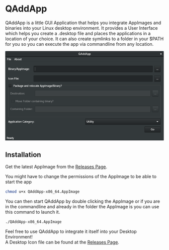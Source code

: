 # QAddApp

QAddApp is a little GUI Application that helps you integrate AppImages and binaries
into your Linux desktop environment. It provides a User Interface which helps you 
create a .desktop file and places the applications in a location of your choice.
It can also create symlinks to a folder in your $PATH for you so you can execute
the app via commandline from any location.

![QAddApp GUI Screenshot](resources/qaddapp_gui_screenshot.png?raw=true)

## Installation
Get the latest AppImage from the [Releases Page](https://github.com/smokejohn/qaddapp/releases).

You might have to change the permissions of the AppImage to be able to start the app
``` bash
chmod u+x QAddApp-x86_64.AppImage
```

You can then start QAddApp by double clicking the AppImage or if you are in the commandline
and already in the folder the AppImage is you can use this command to launch it.
``` bash
./QAddApp-x86_64.AppImage
```

Feel free to use QAddApp to integrate it itself into your Desktop Environment!  
A Desktop Icon file can be found at the [Releases Page](https://github.com/smokejohn/qaddapp/releases).
